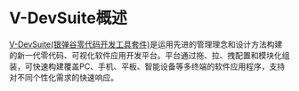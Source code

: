 # V-DevSuite概述

[V-DevSuite\(银弹谷零代码开发工具套件\)](http://www.yindangu.com)是运用先进的管理理念和设计方法构建的新一代零代码、可视化软件应用开发平台。平台通过拖、拉、拽配置和模块化组装，可快速构建覆盖PC、手机、平板、智能设备等多终端的软件应用程序，支持对不同个性化需求的快速响应。

